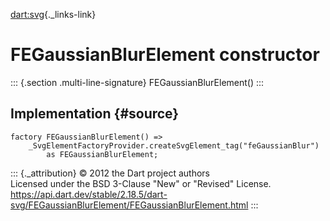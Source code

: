 [dart:svg](../../dart-svg/dart-svg-library){._links-link}

FEGaussianBlurElement constructor
=================================

::: {.section .multi-line-signature}
FEGaussianBlurElement()
:::

Implementation {#source}
--------------

``` {.language-dart data-language="dart"}
factory FEGaussianBlurElement() =>
    _SvgElementFactoryProvider.createSvgElement_tag("feGaussianBlur")
        as FEGaussianBlurElement;
```

::: {._attribution}
© 2012 the Dart project authors\
Licensed under the BSD 3-Clause \"New\" or \"Revised\" License.\
<https://api.dart.dev/stable/2.18.5/dart-svg/FEGaussianBlurElement/FEGaussianBlurElement.html>
:::
